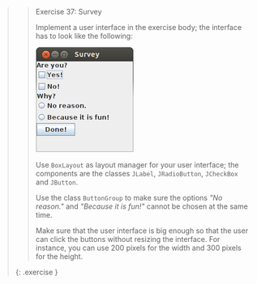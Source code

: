>>Exercise 37: Survey
>>
>>Implement a user interface in the exercise body; the interface has to look like the following:
>>
>> ![Survey](images/exercise/week11/37_survey.png)
>>
>>Use `BoxLayout` as layout manager for your user interface; the components are the classes `JLabel`, `JRadioButton`, `JCheckBox` and `JButton`.
>>
>>Use the class `ButtonGroup` to make sure the options *"No reason."* and *"Because it is fun!"* cannot be chosen at the same time.
>>
>>Make sure that the user interface is big enough so that the user can click the buttons without resizing the interface. For instance, you can use 200 pixels for the width and 300 pixels for the height.
>>
>{: .exercise }